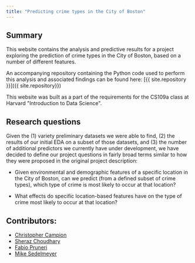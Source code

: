 ```yaml
---
title: "Predicting crime types in the City of Boston"
---
```


## Summary

This website contains the analysis and predictive results for a project exploring the prediction of crime types in the City of Boston, based on a number of different features.

An accompanying repository containing the Python code used to perform this analysis and associated findings can be found here: [{{ site.repository }}]({{ site.repository}})

This website was built as a part of the requirements for the CS109a class at Harvard "Introduction to Data Science".

## Research questions

Given the (1) variety preliminary datasets we were able to find, (2) the results of our initial EDA on a subset of those datasets, and (3) the number of additional predictors we currently have under development, we have decided to define our project questions in fairly broad terms similar to how they were proposed in
the original project description:

- Given environmental and demographic features of a specific location in the City of Boston, can we predict (from a
defined subset of crime types), which type of crime is most likely to occur at that location?

- What effects do specific location-based features have on the type of crime most likely to occur at that location?

## Contributors:
- [Christopher Campion](https://github.com/ccampion)
- [Sheraz Choudhary](https://github.com/sherazch00)
- [Fabio Pruneri](https://github.com/FabioPru)
- [Mike Sedelmeyer](https://github.com/sedelmeyer)
